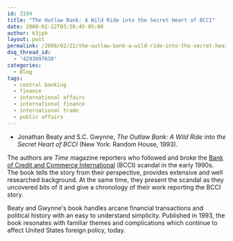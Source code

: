 ```yaml
---
id: 3194
title: "The Outlaw Bank: A Wild Ride into the Secret Heart of BCCI"
date: 2008-02-22T03:50:45-05:00
author: k3jph
layout: post
permalink: /2008/02/22/the-outlaw-bank-a-wild-ride-into-the-secret-heart-of-bcci/
dsq_thread_id:
  - "4293897638"
categories:
  - Blog
tags:
  - central banking
  - finance
  - international affairs
  - international finance
  - international trade
  - public affairs
---
```

* Jonathan Beaty and S.C. Gwynne, _The Outlaw Bank: A Wild Ride into the Secret Heart of BCCI_ (New York: Random House, 1993). 

The authors are _Time_ magazine reporters who followed and broke the [Bank of Credit and Commerce International](http://en.wikipedia.org/wiki/Bank_of_Credit_and_Commerce_International) (BCCI)  scandal in the early 1990s.  The book tells the story from their perspective, provides extensive and well researched background.  At the same time, they present the scandal as they uncovered bits of it and give a chronology of their work reporting the BCCI story.

Beaty and Gwynne's book handles arcane financial transactions and political history with an easy to understand simplicity.  Published in 1993, the book resonates with familiar themes and complications which continue to affect United States foreign policy, today.
